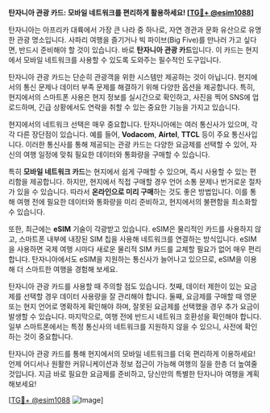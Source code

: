 **탄자니아 관광 카드: 모바일 네트워크를 편리하게 활용하세요! [[TG💪+ @esim1088](https://t.me/s/esim1088)]**

탄자니아는 아프리카 대륙에서 가장 큰 나라 중 하나로, 자연 경관과 문화 유산으로 유명한 관광 명소입니다. 사파리 여행을 즐기거나 빅 파이브(Big Five)를 만나러 가고 싶다면, 반드시 준비해야 할 것이 있습니다. 바로 **탄자니아 관광 카드**입니다. 이 카드는 현지에서 모바일 네트워크를 사용할 수 있도록 도와주는 필수적인 도구입니다.

탄자니아 관광 카드는 단순히 관광객을 위한 시스템만 제공하는 것이 아닙니다. 현지에서의 통신 문제나 데이터 부족 문제를 해결하기 위해 다양한 옵션을 제공합니다. 특히, 현지에서의 스마트폰 사용은 현지 정보를 실시간으로 확인하고, 사진을 찍어 SNS에 업로드하며, 긴급 상황에서도 연락을 취할 수 있는 중요한 기능을 가지고 있습니다.

현지에서의 네트워크 선택은 매우 중요합니다. 탄자니아에는 여러 통신사가 있으며, 각각 다른 장단점이 있습니다. 예를 들어, **Vodacom**, **Airtel**, **TTCL** 등이 주요 통신사입니다. 이러한 통신사를 통해 제공되는 관광 카드는 다양한 요금제를 선택할 수 있어, 자신의 여행 일정에 맞춰 필요한 데이터와 통화량을 구매할 수 있습니다.

특히 **모바일 네트워크 카드**는 현지에서 쉽게 구매할 수 있으며, 즉시 사용할 수 있는 편리함을 제공합니다. 하지만, 현지에서 직접 구매할 경우 언어 소통 문제나 번거로운 절차가 있을 수 있습니다. 따라서 **온라인으로 미리 구매**하는 것도 좋은 방법입니다. 이를 통해 여행 전에 필요한 데이터와 통화량을 미리 준비하고, 현지에서의 불편함을 최소화할 수 있습니다.

또한, 최근에는 **eSIM** 기술이 각광받고 있습니다. eSIM은 물리적인 카드를 사용하지 않고, 스마트폰 내부에 내장된 SIM 칩을 사용해 네트워크를 연결하는 방식입니다. eSIM을 사용하면 국제 여행 시마다 새로운 물리적 SIM 카드를 교체할 필요가 없어 매우 편리합니다. 탄자니아에서도 eSIM을 지원하는 통신사가 늘어나고 있으므로, eSIM을 이용해 더 스마트한 여행을 경험해 보세요.

탄자니아 관광 카드를 사용할 때 주의할 점도 있습니다. 첫째, 데이터 제한이 있는 요금제를 선택할 경우 데이터 사용량을 잘 관리해야 합니다. 둘째, 요금제를 구매할 때 영문 또는 현지 언어로 명확하게 확인해야 하며, 잘못된 요금제를 선택했을 경우 추가 요금이 발생할 수 있습니다. 마지막으로, 여행 전에 반드시 네트워크 호환성을 확인해야 합니다. 일부 스마트폰에서는 특정 통신사의 네트워크를 지원하지 않을 수 있으니, 사전에 확인하는 것이 중요합니다.

탄자니아 관광 카드를 통해 현지에서의 모바일 네트워크를 더욱 편리하게 이용하세요! 언제 어디서나 원활한 커뮤니케이션과 정보 접근이 가능해 여행의 질을 한층 더 높여줄 것입니다. 지금 바로 필요한 요금제를 준비하고, 당신만의 특별한 탄자니아 여행을 계획해보세요!

[[TG💪+ @esim1088](https://t.me/s/esim1088) ![Image](https://i.postimg.cc/Y0z9fWf4/image.png)]